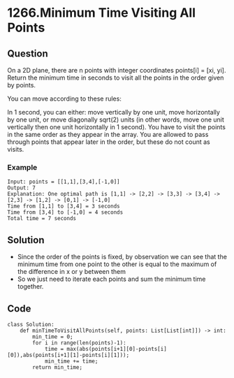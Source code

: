 # 1266.Minimum Time Visiting All Points

## Question
On a 2D plane, there are n points with integer coordinates points[i] = [xi, yi]. Return the minimum time in seconds to visit all the points in the order given by points.

You can move according to these rules:

In 1 second, you can either:
move vertically by one unit,
move horizontally by one unit, or
move diagonally sqrt(2) units (in other words, move one unit vertically then one unit horizontally in 1 second).
You have to visit the points in the same order as they appear in the array.
You are allowed to pass through points that appear later in the order, but these do not count as visits.

### Example
```
Input: points = [[1,1],[3,4],[-1,0]]
Output: 7
Explanation: One optimal path is [1,1] -> [2,2] -> [3,3] -> [3,4] -> [2,3] -> [1,2] -> [0,1] -> [-1,0]   
Time from [1,1] to [3,4] = 3 seconds 
Time from [3,4] to [-1,0] = 4 seconds
Total time = 7 seconds
```

## Solution
* Since the order of the points is fixed, by observation we can see that the minimum time from one point to the other is equal to the maximum of the difference in x or y between them
* So we just need to iterate each points and sum the minimum time together.

## Code
```python3
class Solution:
    def minTimeToVisitAllPoints(self, points: List[List[int]]) -> int:
        min_time = 0;
        for i in range(len(points)-1):
            time = max(abs(points[i+1][0]-points[i][0]),abs(points[i+1][1]-points[i][1]));
            min_time += time;
        return min_time;
```